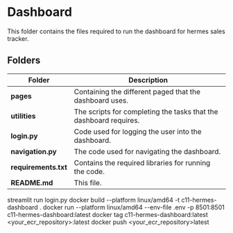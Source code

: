 # Dashboard

This folder contains the files required to run the dashboard for hermes sales tracker.

## Folders

| Folder | Description |
|---|---|
| **pages** | Containing the different paged that the dashboard uses. |
| **utilities** | The scripts for completing the tasks that the dashboard requires. |
| **login.py** | Code used for logging the user into the dashboard. |
| **navigation.py**  | The code used for navigating the dashboard. |
| **requirements.txt** | Contains the required libraries for running the code. |
| **README.md**  | This file. |

streamlit run login.py
docker build --platform linux/amd64 -t c11-hermes-dashboard .
docker run --platform linux/amd64 --env-file .env -p 8501:8501 c11-hermes-dashboard:latest
docker tag c11-hermes-dashboard:latest <your_ecr_repository>:latest
docker push <your_ecr_repository>latest